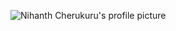 ![Nihanth Cherukuru's profile picture](https://premierpups.com/azure/affordablepup/pups/cavachon-puppies-637637517464994510.jpg)
